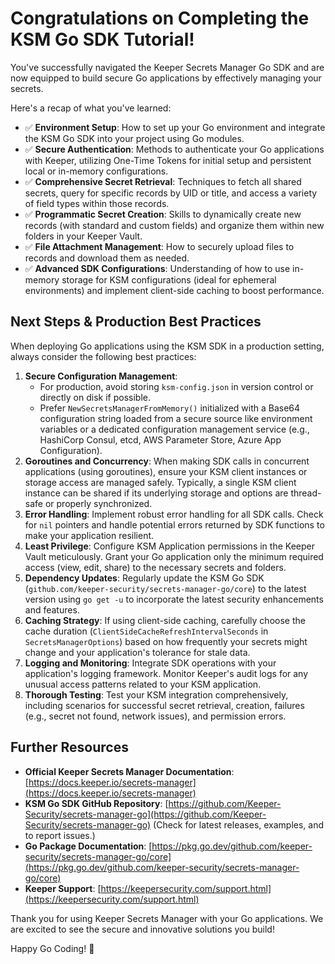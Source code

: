 # Congratulations on Completing the KSM Go SDK Tutorial!

You've successfully navigated the Keeper Secrets Manager Go SDK and are now equipped to build secure Go applications by effectively managing your secrets.

Here's a recap of what you've learned:

-   ✅ **Environment Setup**: How to set up your Go environment and integrate the KSM Go SDK into your project using Go modules.
-   ✅ **Secure Authentication**: Methods to authenticate your Go applications with Keeper, utilizing One-Time Tokens for initial setup and persistent local or in-memory configurations.
-   ✅ **Comprehensive Secret Retrieval**: Techniques to fetch all shared secrets, query for specific records by UID or title, and access a variety of field types within those records.
-   ✅ **Programmatic Secret Creation**: Skills to dynamically create new records (with standard and custom fields) and organize them within new folders in your Keeper Vault.
-   ✅ **File Attachment Management**: How to securely upload files to records and download them as needed.
-   ✅ **Advanced SDK Configurations**: Understanding of how to use in-memory storage for KSM configurations (ideal for ephemeral environments) and implement client-side caching to boost performance.

## Next Steps & Production Best Practices

When deploying Go applications using the KSM SDK in a production setting, always consider the following best practices:

1.  **Secure Configuration Management**: 
    -   For production, avoid storing `ksm-config.json` in version control or directly on disk if possible. 
    -   Prefer `NewSecretsManagerFromMemory()` initialized with a Base64 configuration string loaded from a secure source like environment variables or a dedicated configuration management service (e.g., HashiCorp Consul, etcd, AWS Parameter Store, Azure App Configuration).
2.  **Goroutines and Concurrency**: When making SDK calls in concurrent applications (using goroutines), ensure your KSM client instances or storage access are managed safely. Typically, a single KSM client instance can be shared if its underlying storage and options are thread-safe or properly synchronized.
3.  **Error Handling**: Implement robust error handling for all SDK calls. Check for `nil` pointers and handle potential errors returned by SDK functions to make your application resilient.
4.  **Least Privilege**: Configure KSM Application permissions in the Keeper Vault meticulously. Grant your Go application only the minimum required access (view, edit, share) to the necessary secrets and folders.
5.  **Dependency Updates**: Regularly update the KSM Go SDK (`github.com/keeper-security/secrets-manager-go/core`) to the latest version using `go get -u` to incorporate the latest security enhancements and features.
6.  **Caching Strategy**: If using client-side caching, carefully choose the cache duration (`ClientSideCacheRefreshIntervalSeconds` in `SecretsManagerOptions`) based on how frequently your secrets might change and your application's tolerance for stale data.
7.  **Logging and Monitoring**: Integrate SDK operations with your application's logging framework. Monitor Keeper's audit logs for any unusual access patterns related to your KSM application.
8.  **Thorough Testing**: Test your KSM integration comprehensively, including scenarios for successful secret retrieval, creation, failures (e.g., secret not found, network issues), and permission errors.

## Further Resources

-   **Official Keeper Secrets Manager Documentation**: [https://docs.keeper.io/secrets-manager](https://docs.keeper.io/secrets-manager)
-   **KSM Go SDK GitHub Repository**: [https://github.com/Keeper-Security/secrets-manager-go](https://github.com/Keeper-Security/secrets-manager-go) (Check for latest releases, examples, and to report issues.)
-   **Go Package Documentation**: [https://pkg.go.dev/github.com/keeper-security/secrets-manager-go/core](https://pkg.go.dev/github.com/keeper-security/secrets-manager-go/core)
-   **Keeper Support**: [https://keepersecurity.com/support.html](https://keepersecurity.com/support.html)

Thank you for using Keeper Secrets Manager with your Go applications. We are excited to see the secure and innovative solutions you build!

Happy Go Coding! 🔐 